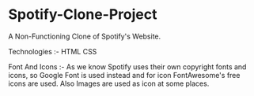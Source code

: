 # Spotify-Clone-Project

A Non-Functioning Clone of Spotify's Website.

Technologies :-
HTML
CSS

Font And Icons :-
As we know Spotify uses their own copyright fonts and icons, so Google Font is used instead and for icon FontAwesome's free icons are used. Also Images are used as icon at some places.
